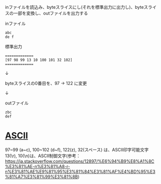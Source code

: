inファイルを読込み、byteスライスにし(それを標準出力に出力し)、byteスライスの一部を変換し、outファイルを出力する

inファイル
```
abc
de f
```

標準出力
```
=============
[97 98 99 13 10 100 101 32 102]
=============
```

↓

byteスライスの0番目を、97 -> 122 に変更

↓

outファイル
```
zbc
def
```


# [ASCII](https://ja.wikipedia.org/wiki/ASCII)
97~99 (a~c), 100~102 (d~f), 122(z), 32(スペース) は、ASCII印字可能文字
13(\r), 10(\n)は、ASCII制御文字(参考：https://ja.stackoverflow.com/questions/12897/%E6%94%B9%E8%A1%8C%E3%81%AE-n%E3%81%A8-r-n%E3%81%AE%E9%81%95%E3%81%84%E3%81%AF%E4%BD%95%E3%81%A7%E3%81%99%E3%81%8B)
